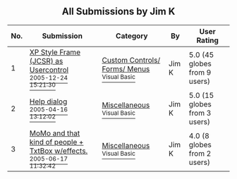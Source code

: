 ﻿<div align="center">

## All Submissions by Jim K

</div>

No.  | Submission | Category | By   | User Rating
---- | ---------- | -------- | ---- | -----------
1 | [XP Style Frame \(JCSR\) as Usercontrol<br /><sup>2005-12-24 15:21:30</sup>](https://github.com/Planet-Source-Code/jim-k-xp-style-frame-jcsr-as-usercontrol__1-63762) | [Custom Controls/ Forms/  Menus<br /><sup>Visual Basic</sup>](../ByCategory/custom-controls-forms-menus__1-4.md) | Jim K | 5.0 (45 globes from 9 users)
2 | [Help dialog<br /><sup>2005-04-16 13:12:02</sup>](https://github.com/Planet-Source-Code/jim-k-help-dialog__1-60043) | [Miscellaneous<br /><sup>Visual Basic</sup>](../ByCategory/miscellaneous__1-1.md) | Jim K | 5.0 (15 globes from 3 users)
3 | [MoMo and that kind of people \+ TxtBox w/effects\.<br /><sup>2005-06-17 11:32:42</sup>](https://github.com/Planet-Source-Code/jim-k-momo-and-that-kind-of-people-txtbox-w-effects__1-61206) | [Miscellaneous<br /><sup>Visual Basic</sup>](../ByCategory/miscellaneous__1-1.md) | Jim K | 4.0 (8 globes from 2 users)
